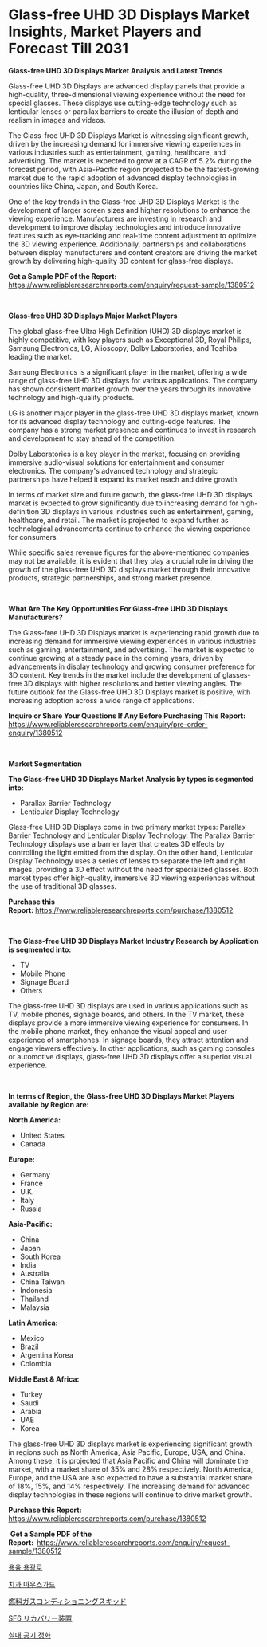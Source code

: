 <p><h1>Glass-free UHD 3D Displays Market Insights, Market Players and Forecast Till 2031</h1></p><p><strong>Glass-free UHD 3D Displays Market Analysis and Latest Trends</strong></p>
<p><p>Glass-free UHD 3D Displays are advanced display panels that provide a high-quality, three-dimensional viewing experience without the need for special glasses. These displays use cutting-edge technology such as lenticular lenses or parallax barriers to create the illusion of depth and realism in images and videos.</p><p>The Glass-free UHD 3D Displays Market is witnessing significant growth, driven by the increasing demand for immersive viewing experiences in various industries such as entertainment, gaming, healthcare, and advertising. The market is expected to grow at a CAGR of 5.2% during the forecast period, with Asia-Pacific region projected to be the fastest-growing market due to the rapid adoption of advanced display technologies in countries like China, Japan, and South Korea.</p><p>One of the key trends in the Glass-free UHD 3D Displays Market is the development of larger screen sizes and higher resolutions to enhance the viewing experience. Manufacturers are investing in research and development to improve display technologies and introduce innovative features such as eye-tracking and real-time content adjustment to optimize the 3D viewing experience. Additionally, partnerships and collaborations between display manufacturers and content creators are driving the market growth by delivering high-quality 3D content for glass-free displays.</p></p>
<p><strong>Get a Sample PDF of the Report:&nbsp;</strong> <a href="https://www.reliableresearchreports.com/enquiry/request-sample/1380512">https://www.reliableresearchreports.com/enquiry/request-sample/1380512</a></p>
<p>&nbsp;</p>
<p><strong>Glass-free UHD 3D Displays Major Market Players</strong></p>
<p><p>The global glass-free Ultra High Definition (UHD) 3D displays market is highly competitive, with key players such as Exceptional 3D, Royal Philips, Samsung Electronics, LG, Alioscopy, Dolby Laboratories, and Toshiba leading the market.</p><p>Samsung Electronics is a significant player in the market, offering a wide range of glass-free UHD 3D displays for various applications. The company has shown consistent market growth over the years through its innovative technology and high-quality products.</p><p>LG is another major player in the glass-free UHD 3D displays market, known for its advanced display technology and cutting-edge features. The company has a strong market presence and continues to invest in research and development to stay ahead of the competition.</p><p>Dolby Laboratories is a key player in the market, focusing on providing immersive audio-visual solutions for entertainment and consumer electronics. The company's advanced technology and strategic partnerships have helped it expand its market reach and drive growth.</p><p>In terms of market size and future growth, the glass-free UHD 3D displays market is expected to grow significantly due to increasing demand for high-definition 3D displays in various industries such as entertainment, gaming, healthcare, and retail. The market is projected to expand further as technological advancements continue to enhance the viewing experience for consumers.</p><p>While specific sales revenue figures for the above-mentioned companies may not be available, it is evident that they play a crucial role in driving the growth of the glass-free UHD 3D displays market through their innovative products, strategic partnerships, and strong market presence.</p></p>
<p>&nbsp;</p>
<p><strong>What Are The Key Opportunities For Glass-free UHD 3D Displays Manufacturers?</strong></p>
<p><p>The Glass-free UHD 3D Displays market is experiencing rapid growth due to increasing demand for immersive viewing experiences in various industries such as gaming, entertainment, and advertising. The market is expected to continue growing at a steady pace in the coming years, driven by advancements in display technology and growing consumer preference for 3D content. Key trends in the market include the development of glasses-free 3D displays with higher resolutions and better viewing angles. The future outlook for the Glass-free UHD 3D Displays market is positive, with increasing adoption across a wide range of applications.</p></p>
<p><strong>Inquire or Share Your Questions If Any Before Purchasing This Report:</strong> <a href="https://www.reliableresearchreports.com/enquiry/pre-order-enquiry/1380512">https://www.reliableresearchreports.com/enquiry/pre-order-enquiry/1380512</a></p>
<p>&nbsp;</p>
<p><strong>Market Segmentation</strong></p>
<p><strong>The Glass-free UHD 3D Displays Market Analysis by types is segmented into:</strong></p>
<p><ul><li>Parallax Barrier Technology</li><li>Lenticular Display Technology</li></ul></p>
<p><p>Glass-free UHD 3D Displays come in two primary market types: Parallax Barrier Technology and Lenticular Display Technology. The Parallax Barrier Technology displays use a barrier layer that creates 3D effects by controlling the light emitted from the display. On the other hand, Lenticular Display Technology uses a series of lenses to separate the left and right images, providing a 3D effect without the need for specialized glasses. Both market types offer high-quality, immersive 3D viewing experiences without the use of traditional 3D glasses.</p></p>
<p><strong>Purchase this Report:&nbsp;</strong><a href="https://www.reliableresearchreports.com/purchase/1380512">https://www.reliableresearchreports.com/purchase/1380512</a></p>
<p>&nbsp;</p>
<p><strong>The Glass-free UHD 3D Displays Market Industry Research by Application is segmented into:</strong></p>
<p><ul><li>TV</li><li>Mobile Phone</li><li>Signage Board</li><li>Others</li></ul></p>
<p><p>The glass-free UHD 3D displays are used in various applications such as TV, mobile phones, signage boards, and others. In the TV market, these displays provide a more immersive viewing experience for consumers. In the mobile phone market, they enhance the visual appeal and user experience of smartphones. In signage boards, they attract attention and engage viewers effectively. In other applications, such as gaming consoles or automotive displays, glass-free UHD 3D displays offer a superior visual experience.</p></p>
<p>&nbsp;</p>
<p><strong>In terms of Region, the Glass-free UHD 3D Displays Market Players available by Region are:</strong></p>
<p>
    <p> <strong> North America: </strong>
        <ul>
            <li>United States</li>
            <li>Canada</li>
        </ul>
        </p> 
    <p> <strong> Europe: </strong>
        <ul>
            <li>Germany</li>
            <li>France</li>
            <li>U.K.</li>
            <li>Italy</li>
            <li>Russia</li>
        </ul>
        </p> 
    <p> <strong> Asia-Pacific: </strong>
        <ul>
            <li>China</li>
            <li>Japan</li>
            <li>South Korea</li>
            <li>India</li>
            <li>Australia</li>
            <li>China Taiwan</li>
            <li>Indonesia</li>
            <li>Thailand</li>
            <li>Malaysia</li>
        </ul>
        </p> 
    <p> <strong> Latin America: </strong>
        <ul>
            <li>Mexico</li>
            <li>Brazil</li>
            <li>Argentina Korea</li>
            <li>Colombia</li>
        </ul>
        </p> 
    <p> <strong> Middle East & Africa: </strong>
        <ul>
            <li>Turkey</li>
            <li>Saudi</li>
            <li>Arabia</li>
            <li>UAE</li>
            <li>Korea</li>
        </ul>
    </p>
    </p>
<p><p>The glass-free UHD 3D displays market is experiencing significant growth in regions such as North America, Asia Pacific, Europe, USA, and China. Among these, it is projected that Asia Pacific and China will dominate the market, with a market share of 35% and 28% respectively. North America, Europe, and the USA are also expected to have a substantial market share of 18%, 15%, and 14% respectively. The increasing demand for advanced display technologies in these regions will continue to drive market growth.</p></p>
<p><strong>Purchase this Report: </strong><a href="https://www.reliableresearchreports.com/purchase/1380512">https://www.reliableresearchreports.com/purchase/1380512</a></p>
<p>&nbsp;<strong>Get a Sample PDF of the Report:&nbsp;&nbsp;</strong><a href="https://www.reliableresearchreports.com/enquiry/request-sample/1380512">https://www.reliableresearchreports.com/enquiry/request-sample/1380512</a></p>
<p><strong></strong></p>
<p><p><a href="https://github.com/PercyHagernes9778/Market-Research-Report-List-1/blob/main/596269311742.md">용융 용광로</a></p><p><a href="https://medium.com/@witoldadamczyk1904/%EC%B9%98%EA%B3%BC-%EB%A7%88%EC%9A%B0%EC%8A%A4%EA%B0%80%EB%93%9C-%EC%8B%9C%EC%9E%A5-%EC%A7%80%ED%91%9C-%ED%95%B4%EC%84%9D-%EC%8B%9C%EC%9E%A5-%EC%A0%90%EC%9C%A0%EC%9C%A8-%ED%8A%B8%EB%A0%8C%EB%93%9C-%EB%B0%8F-%EC%84%B1%EC%9E%A5-%ED%8C%A8%ED%84%B4-c3b96f964003">치과 마우스가드</a></p><p><a href="https://github.com/ddwcuskozol07187/Market-Research-Report-List-1/blob/main/559047912599.md">燃料ガスコンディショニングスキッド</a></p><p><a href="https://github.com/xtkhtofdt934839/Market-Research-Report-List-1/blob/main/661401912598.md">SF6 リカバリー装置</a></p><p><a href="https://github.com/rsg307664904/Market-Research-Report-List-1/blob/main/936281511741.md">실내 공기 정화</a></p></p>